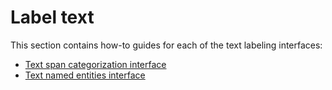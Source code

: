 # Label text

This section contains how-to guides for each of the text labeling interfaces:

* [Text span categorization interface](text-span-categorization-interface.md)
* [Text named entities interface](text-named-entities-interface.md)
